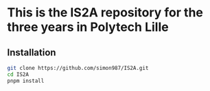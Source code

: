 # This is the IS2A repository for the three years in Polytech Lille

## Installation

```bash
git clone https://github.com/simon987/IS2A.git
cd IS2A
pnpm install
```

